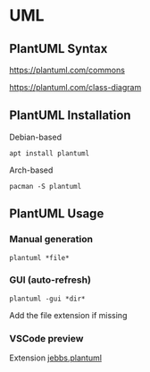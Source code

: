 # UML

## PlantUML Syntax

<https://plantuml.com/commons>

<https://plantuml.com/class-diagram>

## PlantUML Installation

Debian-based

```terminal
apt install plantuml
```

Arch-based

```terminal
pacman -S plantuml
```

## PlantUML Usage

### Manual generation

```terminal
plantuml *file*
```

### GUI (auto-refresh)

```terminal
plantuml -gui *dir*
```

Add the file extension if missing

### VSCode preview

Extension [jebbs.plantuml](https://marketplace.visualstudio.com/items?itemName=jebbs.plantuml)
